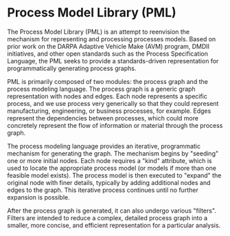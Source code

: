 Process Model Library (PML)
===========================

The Process Model Library (PML) is an attempt to reenvision the mechanism for representing
and processing processes models.  Based on prior work on the DARPA Adaptive Vehicle Make (AVM)
program, DMDII initiatives, and other open standards such as the Process Specification Language,
the PML seeks to provide a standards-driven representation for programmatically generating
process graphs.

PML is primarily composed of two modules: the process graph and the process modeling language.
The process graph is a generic graph representation with nodes and edges.  Each node represents
a specific process, and we use process very generically so that they could represent manufacturing,
engineering, or business processes, for example.  Edges represent the dependencies between processes,
which could more concretely represent the flow of information or material through the process graph.

The process modeling language provides an iterative, programmatic mechanism for generating the graph.
The mechanism begins by "seeding" one or more initial nodes.  Each node requires a "kind" attribute,
which is used to locate the appropriate process model (or models if more than one feasible model
exists).  The process model is then executed to "expand" the original node with finer details, typically
by adding additional nodes and edges to the graph.  This iterative process continues until no further
expansion is possible.

After the process graph is generated, it can also undergo various "filters".  Filters are intended to 
reduce a complex, detailed process graph into a smaller, more concise, and efficient representation
for a particular analysis.